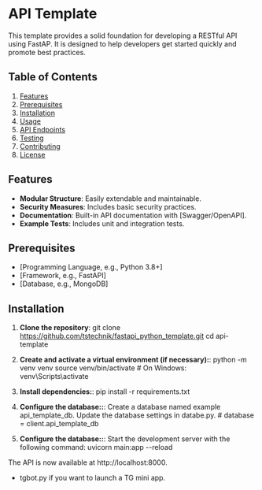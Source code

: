 # API Template

This template provides a solid foundation for developing a RESTful API using FastAP. It is designed to help developers get started quickly and promote best practices.

## Table of Contents

1. [Features](#features)
2. [Prerequisites](#prerequisites)
3. [Installation](#installation)
4. [Usage](#usage)
5. [API Endpoints](#api-endpoints)
6. [Testing](#testing)
7. [Contributing](#contributing)
8. [License](#license)

## Features

- **Modular Structure**: Easily extendable and maintainable.
- **Security Measures**: Includes basic security practices.
- **Documentation**: Built-in API documentation with [Swagger/OpenAPI].
- **Example Tests**: Includes unit and integration tests.

## Prerequisites

- [Programming Language, e.g., Python 3.8+]
- [Framework, e.g., FastAPI]
- [Database, e.g., MongoDB]

## Installation

1. **Clone the repository**:
   git clone https://github.com/tstechnik/fastapi_python_template.git
   cd api-template

2. **Create and activate a virtual environment (if necessary):**:
python -m venv venv
source venv/bin/activate  # On Windows: venv\Scripts\activate

3. **Install dependencies:**:
pip install -r requirements.txt

4. **Configure the database::**:
Create a database named example api_template_db.
Update the database settings in databe.py. # database = client.api_template_db

5. **Configure the database::**:
Start the development server with the following command:
uvicorn main:app --reload

The API is now available at http://localhost:8000.

+ tgbot.py if you want to launch a TG mini app.